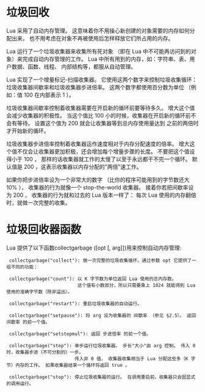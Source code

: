 # 垃圾回收

 Lua 采用了自动内存管理。 这意味着你不用操心新创建的对象需要的内存如何分配出来， 也不用考虑在对象不再被使用后怎样释放它们所占用的内存。

 Lua 运行了一个垃圾收集器来收集所有死对象 （即在 Lua 中不可能再访问到的对象）来完成自动内存管理的工作。
 Lua 中所有用到的内存，如：字符串、表、用户数据、函数、线程、 内部结构等，都服从自动管理。

 Lua 实现了一个增量标记-扫描收集器。 它使用这两个数字来控制垃圾收集循环： 垃圾收集器间歇率和垃圾收集器步进倍率。
 这两个数字都使用百分数为单位 （例如：值 100 在内部表示 1 ）。

 垃圾收集器间歇率控制着收集器需要在开启新的循环前要等待多久。 增大这个值会减少收集器的积极性。
 当这个值比 100 小的时候，收集器在开启新的循环前不会有等待。 设置这个值为 200 就会让收集器等到总内存使用量达到 之前的两倍时才开始新的循环。

 垃圾收集器步进倍率控制着收集器运作速度相对于内存分配速度的倍率。 增大这个值不仅会让收集器更加积极，还会增加每个增量步骤的长度。
 不要把这个值设得小于 100 ， 那样的话收集器就工作的太慢了以至于永远都干不完一个循环。 默认值是 200 ，这表示收集器以内存分配的"两倍"速工作。

 如果你把步进倍率设为一个非常大的数字 （比你的程序可能用到的字节数还大 10% ）， 收集器的行为就像一个 stop-the-world 收集器。 
 接着你若把间歇率设为 200 ， 收集器的行为就和过去的 Lua 版本一样了： 每次 Lua 使用的内存翻倍时，就做一次完整的收集。


# 垃圾回收器函数

 Lua 提供了以下函数collectgarbage ([opt [, arg]])用来控制自动内存管理:

	 collectgarbage("collect"): 做一次完整的垃圾收集循环。通过参数 opt 它提供了一组不同的功能：

	 collectgarbage("count"): 以 K 字节数为单位返回 Lua 使用的总内存数。 
	                          这个值有小数部分，所以只需要乘上 1024 就能得到 Lua 使用的准确字节数（除非溢出）。

	 collectgarbage("restart"): 重启垃圾收集器的自动运行。

	 collectgarbage("setpause"): 将 arg 设为收集器的 间歇率 （参见 §2.5）。 返回 间歇率 的前一个值。

	 collectgarbage("setstepmul"): 返回 步进倍率 的前一个值。

	 collectgarbage("step"): 单步运行垃圾收集器。 步长"大小"由 arg 控制。 传入 0 时，收集器步进（不可分割的）一步。 
	                         传入非 0 值， 收集器收集相当于 Lua 分配这些多（K 字节）内存的工作。 如果收集器结束一个循环将返回 true 。

	 collectgarbage("stop"): 停止垃圾收集器的运行。 在调用重启前，收集器只会因显式的调用运行。



